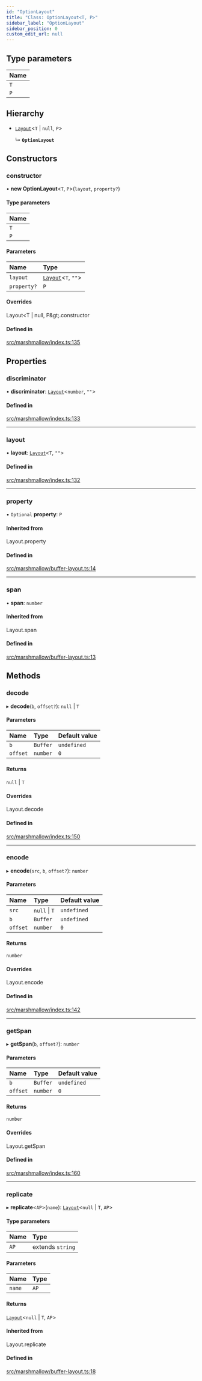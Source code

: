 ```yaml
---
id: "OptionLayout"
title: "Class: OptionLayout<T, P>"
sidebar_label: "OptionLayout"
sidebar_position: 0
custom_edit_url: null
---
```


## Type parameters

| Name |
| :------ |
| `T` |
| `P` |

## Hierarchy

- [`Layout`](../modules.md#layout)<`T` \| ``null``, `P`\>

  ↳ **`OptionLayout`**

## Constructors

### constructor

• **new OptionLayout**<`T`, `P`\>(`layout`, `property?`)

#### Type parameters

| Name |
| :------ |
| `T` |
| `P` |

#### Parameters

| Name | Type |
| :------ | :------ |
| `layout` | [`Layout`](../modules.md#layout)<`T`, ``""``\> |
| `property?` | `P` |

#### Overrides

Layout&lt;T \| null, P\&gt;.constructor

#### Defined in

[src/marshmallow/index.ts:135](https://github.com/alpha-defi/raydium-sdk/blob/4217474/src/marshmallow/index.ts#L135)

## Properties

### discriminator

• **discriminator**: [`Layout`](../modules.md#layout)<`number`, ``""``\>

#### Defined in

[src/marshmallow/index.ts:133](https://github.com/alpha-defi/raydium-sdk/blob/4217474/src/marshmallow/index.ts#L133)

___

### layout

• **layout**: [`Layout`](../modules.md#layout)<`T`, ``""``\>

#### Defined in

[src/marshmallow/index.ts:132](https://github.com/alpha-defi/raydium-sdk/blob/4217474/src/marshmallow/index.ts#L132)

___

### property

• `Optional` **property**: `P`

#### Inherited from

Layout.property

#### Defined in

[src/marshmallow/buffer-layout.ts:14](https://github.com/alpha-defi/raydium-sdk/blob/4217474/src/marshmallow/buffer-layout.ts#L14)

___

### span

• **span**: `number`

#### Inherited from

Layout.span

#### Defined in

[src/marshmallow/buffer-layout.ts:13](https://github.com/alpha-defi/raydium-sdk/blob/4217474/src/marshmallow/buffer-layout.ts#L13)

## Methods

### decode

▸ **decode**(`b`, `offset?`): ``null`` \| `T`

#### Parameters

| Name | Type | Default value |
| :------ | :------ | :------ |
| `b` | `Buffer` | `undefined` |
| `offset` | `number` | `0` |

#### Returns

``null`` \| `T`

#### Overrides

Layout.decode

#### Defined in

[src/marshmallow/index.ts:150](https://github.com/alpha-defi/raydium-sdk/blob/4217474/src/marshmallow/index.ts#L150)

___

### encode

▸ **encode**(`src`, `b`, `offset?`): `number`

#### Parameters

| Name | Type | Default value |
| :------ | :------ | :------ |
| `src` | ``null`` \| `T` | `undefined` |
| `b` | `Buffer` | `undefined` |
| `offset` | `number` | `0` |

#### Returns

`number`

#### Overrides

Layout.encode

#### Defined in

[src/marshmallow/index.ts:142](https://github.com/alpha-defi/raydium-sdk/blob/4217474/src/marshmallow/index.ts#L142)

___

### getSpan

▸ **getSpan**(`b`, `offset?`): `number`

#### Parameters

| Name | Type | Default value |
| :------ | :------ | :------ |
| `b` | `Buffer` | `undefined` |
| `offset` | `number` | `0` |

#### Returns

`number`

#### Overrides

Layout.getSpan

#### Defined in

[src/marshmallow/index.ts:160](https://github.com/alpha-defi/raydium-sdk/blob/4217474/src/marshmallow/index.ts#L160)

___

### replicate

▸ **replicate**<`AP`\>(`name`): [`Layout`](../modules.md#layout)<``null`` \| `T`, `AP`\>

#### Type parameters

| Name | Type |
| :------ | :------ |
| `AP` | extends `string` |

#### Parameters

| Name | Type |
| :------ | :------ |
| `name` | `AP` |

#### Returns

[`Layout`](../modules.md#layout)<``null`` \| `T`, `AP`\>

#### Inherited from

Layout.replicate

#### Defined in

[src/marshmallow/buffer-layout.ts:18](https://github.com/alpha-defi/raydium-sdk/blob/4217474/src/marshmallow/buffer-layout.ts#L18)
